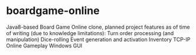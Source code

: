 boardgame-online
================
Java8-based Board Game Online clone, planned project features as of time of writing (due to knowledge limitations):
Turn order processing (and manipulation)
Dice-rolling
Event generation and activation
Inventory
TCP-IP Online Gameplay
Windows GUI
